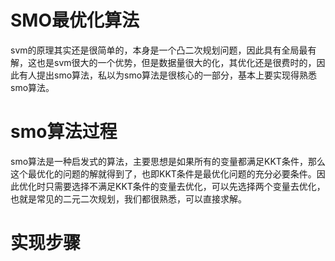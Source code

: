 # SMO最优化算法
svm的原理其实还是很简单的，本身是一个凸二次规划问题，因此具有全局最有解，这也是svm很大的一个优势，但是数据量很大的化，其优化还是很费时的，因此有人提出smo算法，私以为smo算法是很核心的一部分，基本上要实现得熟悉smo算法。

# smo算法过程
smo算法是一种启发式的算法，主要思想是如果所有的变量都满足KKT条件，那么这个最优化的问题的解就得到了，也即KKT条件是最优化问题的充分必要条件。因此优化时只需要选择不满足KKT条件的变量去优化，可以先选择两个变量去优化，也就是常见的二元二次规划，我们都很熟悉，可以直接求解。
# 实现步骤

